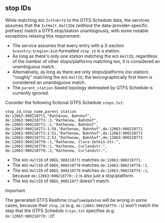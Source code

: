 ## stop IDs

While matching `AUS` `IstFahrt`s to the GTFS Schedule data, the services assumes that the `IstHalt.HaltID`s (without the data-provider-specific prefixes) match a GTFS stop/station unambigously, with some notable exceptions relaxing this requirement:

- The service assumes that every entry with a 3-section `$country:$region:$id`-formatted `stop_id` is a station.
- As long as there's only one station matching the `AUS` `HaltID`, regardless of the number of other stops/platforms matching too, it is considered an unambiguous match.
- Alternatively, as long as there are only stops/platforms (no station) "roughly" matching the `AUS` `HaltID`, the lexicographically first them is considered an unambiguous match.
- The `parent_station`-based topology delineated by GTFS Schedule is currently ignored.

Consider the following fictional GTFS Schedule `stops.txt`:

```csv
stop_id,stop_name,parent_station
de:12063:900210771,"Rathenow, Bahnhof",
de:12063:900210771::2,"Rathenow, Bahnhof",
de:12063:900210771::1,"Rathenow, Bahnhof",
de:12063:900210771:1:50,"Rathenow, Bahnhof",de:12063:900210771
de:12063:900210771:1:51,"Rathenow, Bahnhof",de:12063:900210771
de:12063:900210771:2:52,"Rathenow, Bahnhof",de:12063:900210771
de:12063:900210778::1,"Rathenow, Clara-Zetkin-Str.",
de:12063:900210779::1,"Rathenow, Curlandstr.",
de:12063:900210779::2,"Rathenow, Curlandstr.",
```

- The `AUS` `HaltID` of `ODEG_900210771` matches `de:12063:900210771`.
- The `AUS` `HaltID` of `ODEG_900210778` matches `de:12063:900210778::1`.
- The `AUS` `HaltID` of `ODEG_900210779` matches `de:12063:900210779::1`, because `de:12063:900210779::2` is also just a stop/platform.
- The `AUS` `HaltID` of `ODEG_90021077` doesn't match.

> [!IMPORTANT]
> The generated GTFS Realtime `StopTimeUpdate`s will be wrong in some cases, because their `stop_id` (e.g. `de:12063:900210779::1`) won't match the stop that the GTFS Schedule `trips.txt` specifies (e.g. `de:12063:900210779::2`)!
